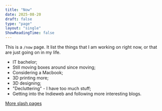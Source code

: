 ```yaml
---
title: "Now"
date: 2025-08-20
draft: false
type: "page"
layout: "single"
ShowReadingTime: false
---
```


This is a `/now` page. It list the things that I am working on right now, or that are just going on in my life.

- IT bachelor;
- Still moving boxes around since moving;
- Considering a Macbook;
- 3D printing more;
- 3D designing;
- "Decluttering" - I have too much stuff;
- Getting into the Indieweb and following more interesting blogs.

[More slash pages](/slash)